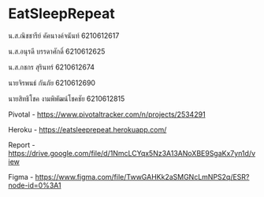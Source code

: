 # EatSleepRepeat

น.ส.ณิชชารีย์ คัคนางค์จนันท์ 6210612617

น.ส.อนุรดี บรรดาศักดิ์ 6210612625

น.ส.กชกร สุรินทร์ 6210612674

นายจิรพนธ์ กันภัย 6210612690

นายสิทธิโชค งามพิพัฒน์โชคชัย 6210612815

Pivotal - https://www.pivotaltracker.com/n/projects/2534291

Heroku - https://eatsleeprepeat.herokuapp.com/

Report - https://drive.google.com/file/d/1NmcLCYqx5Nz3A13ANoXBE9SgaKx7yn1d/view

Figma - https://www.figma.com/file/TwwGAHKk2aSMGNcLmNPS2q/ESR?node-id=0%3A1
